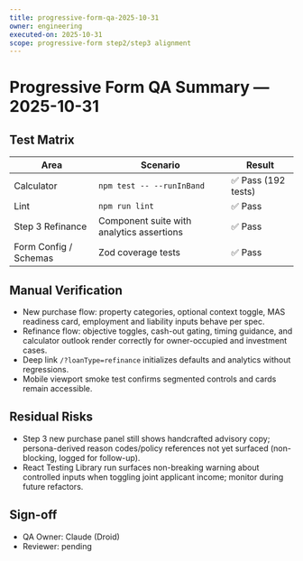 ```yaml
---
title: progressive-form-qa-2025-10-31
owner: engineering
executed-on: 2025-10-31
scope: progressive-form step2/step3 alignment
---
```


# Progressive Form QA Summary — 2025-10-31

## Test Matrix

| Area | Scenario | Result |
| --- | --- | --- |
| Calculator | `npm test -- --runInBand` | ✅ Pass (192 tests) |
| Lint | `npm run lint` | ✅ Pass |
| Step 3 Refinance | Component suite with analytics assertions | ✅ Pass |
| Form Config / Schemas | Zod coverage tests | ✅ Pass |

## Manual Verification

- New purchase flow: property categories, optional context toggle, MAS readiness card, employment and liability inputs behave per spec.
- Refinance flow: objective toggles, cash-out gating, timing guidance, and calculator outlook render correctly for owner-occupied and investment cases.
- Deep link `/?loanType=refinance` initializes defaults and analytics without regressions.
- Mobile viewport smoke test confirms segmented controls and cards remain accessible.

## Residual Risks

- Step 3 new purchase panel still shows handcrafted advisory copy; persona-derived reason codes/policy references not yet surfaced (non-blocking, logged for follow-up).
- React Testing Library run surfaces non-breaking warning about controlled inputs when toggling joint applicant income; monitor during future refactors.

## Sign-off

- QA Owner: Claude (Droid)
- Reviewer: pending
